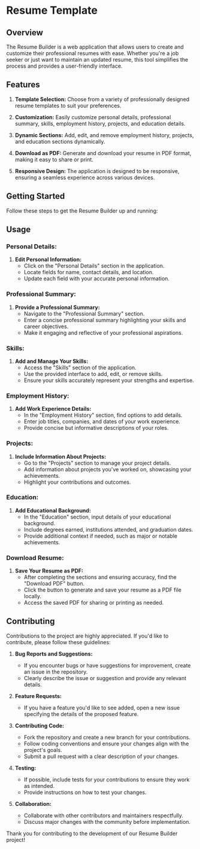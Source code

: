 # Resume Template

## Overview

The Resume Builder is a web application that allows users to create and customize their professional resumes with ease. Whether you're a job seeker or just want to maintain an updated resume, this tool simplifies the process and provides a user-friendly interface.

## Features

1. **Template Selection:** Choose from a variety of professionally designed resume templates to suit your preferences.

2. **Customization:** Easily customize personal details, professional summary, skills, employment history, projects, and education details.

3. **Dynamic Sections:** Add, edit, and remove employment history, projects, and education sections dynamically.

4. **Download as PDF:** Generate and download your resume in PDF format, making it easy to share or print.

5. **Responsive Design:** The application is designed to be responsive, ensuring a seamless experience across various devices.

## Getting Started

Follow these steps to get the Resume Builder up and running:

## Usage

### Personal Details:

1. **Edit Personal Information:**
   - Click on the "Personal Details" section in the application.
   - Locate fields for name, contact details, and location.
   - Update each field with your accurate personal information.

### Professional Summary:

1. **Provide a Professional Summary:**
   - Navigate to the "Professional Summary" section.
   - Enter a concise professional summary highlighting your skills and career objectives.
   - Make it engaging and reflective of your professional aspirations.

### Skills:

1. **Add and Manage Your Skills:**
   - Access the "Skills" section of the application.
   - Use the provided interface to add, edit, or remove skills.
   - Ensure your skills accurately represent your strengths and expertise.

### Employment History:

1. **Add Work Experience Details:**
   - In the "Employment History" section, find options to add details.
   - Enter job titles, companies, and dates of your work experience.
   - Provide concise but informative descriptions of your roles.

### Projects:

1. **Include Information About Projects:**
   - Go to the "Projects" section to manage your project details.
   - Add information about projects you've worked on, showcasing your achievements.
   - Highlight your contributions and outcomes.

### Education:

1. **Add Educational Background:**
   - In the "Education" section, input details of your educational background.
   - Include degrees earned, institutions attended, and graduation dates.
   - Provide additional context if needed, such as major or notable achievements.

### Download Resume:

1. **Save Your Resume as PDF:**
   - After completing the sections and ensuring accuracy, find the "Download PDF" button.
   - Click the button to generate and save your resume as a PDF file locally.
   - Access the saved PDF for sharing or printing as needed.

## Contributing

Contributions to the project are highly appreciated. If you'd like to contribute, please follow these guidelines:

1. **Bug Reports and Suggestions:**
   - If you encounter bugs or have suggestions for improvement, create an issue in the repository.
   - Clearly describe the issue or suggestion and provide any relevant details.

2. **Feature Requests:**
   - If you have a feature you'd like to see added, open a new issue specifying the details of the proposed feature.

3. **Contributing Code:**
   - Fork the repository and create a new branch for your contributions.
   - Follow coding conventions and ensure your changes align with the project's goals.
   - Submit a pull request with a clear description of your changes.

4. **Testing:**
   - If possible, include tests for your contributions to ensure they work as intended.
   - Provide instructions on how to test your changes.

5. **Collaboration:**
   - Collaborate with other contributors and maintainers respectfully.
   - Discuss major changes with the community before implementation.

Thank you for contributing to the development of our Resume Builder project!


